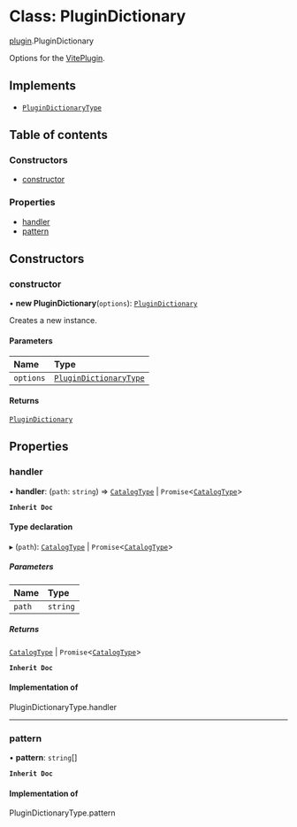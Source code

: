 # Class: PluginDictionary

[plugin](../modules/plugin.md).PluginDictionary

Options for the [VitePlugin](../modules/plugin.md#viteplugin).

## Implements

- [`PluginDictionaryType`](../modules/types.md#plugindictionarytype)

## Table of contents

### Constructors

- [constructor](plugin.PluginDictionary.md#constructor)

### Properties

- [handler](plugin.PluginDictionary.md#handler)
- [pattern](plugin.PluginDictionary.md#pattern)

## Constructors

### constructor

• **new PluginDictionary**(`options`): [`PluginDictionary`](plugin.PluginDictionary.md)

Creates a new instance.

#### Parameters

| Name | Type |
| :------ | :------ |
| `options` | [`PluginDictionaryType`](../modules/types.md#plugindictionarytype) |

#### Returns

[`PluginDictionary`](plugin.PluginDictionary.md)

## Properties

### handler

• **handler**: (`path`: `string`) => [`CatalogType`](../modules/types.md#catalogtype) \| `Promise`\<[`CatalogType`](../modules/types.md#catalogtype)\>

**`Inherit Doc`**

#### Type declaration

▸ (`path`): [`CatalogType`](../modules/types.md#catalogtype) \| `Promise`\<[`CatalogType`](../modules/types.md#catalogtype)\>

##### Parameters

| Name | Type |
| :------ | :------ |
| `path` | `string` |

##### Returns

[`CatalogType`](../modules/types.md#catalogtype) \| `Promise`\<[`CatalogType`](../modules/types.md#catalogtype)\>

**`Inherit Doc`**

#### Implementation of

PluginDictionaryType.handler

___

### pattern

• **pattern**: `string`[]

**`Inherit Doc`**

#### Implementation of

PluginDictionaryType.pattern
